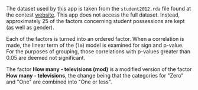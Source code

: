 The dataset used by this app is taken from the `student2012.rda` file found at the contest [website](http://beta.icm.edu.pl/PISAcontest/data/). This app does not access the full dataset. Instead, approximately 25 of the factors concerning student possessions are kept (as well as gender).   

Each of the factors is turned into an ordered factor. When a correlation is made, the linear term of the (`lm`) model is examined for sign and p-value. For the purposes of grouping, those correlations with p-values greater than 0.05 are deemed not significant.

The factor **How many - televisions (mod)** is a modified version of the factor **How many - televisions**, the change being that the categories for "Zero" and "One" are combined into "One or less". 